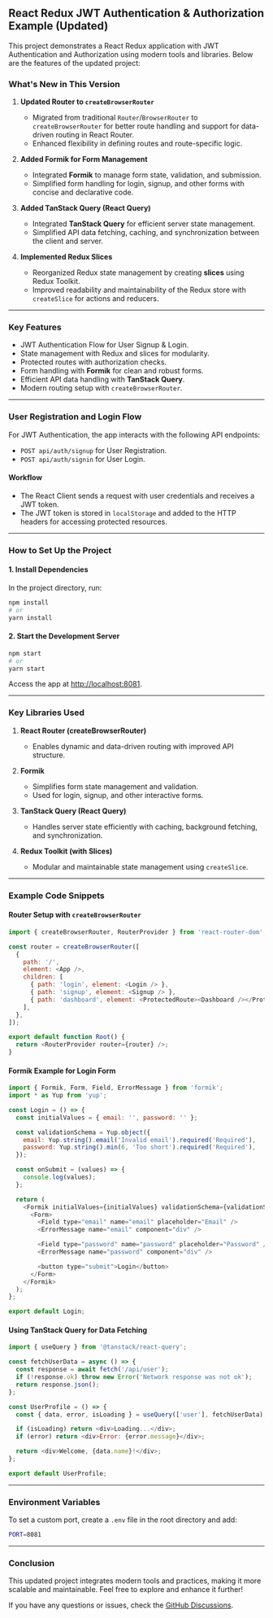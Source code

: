 ## React Redux JWT Authentication & Authorization Example (Updated)

This project demonstrates a React Redux application with JWT Authentication and Authorization using modern tools and libraries. Below are the features of the updated project:

### **What's New in This Version**

1. **Updated Router to `createBrowserRouter`**
   - Migrated from traditional `Router`/`BrowserRouter` to `createBrowserRouter` for better route handling and support for data-driven routing in React Router.
   - Enhanced flexibility in defining routes and route-specific logic.

2. **Added Formik for Form Management**
   - Integrated **Formik** to manage form state, validation, and submission.
   - Simplified form handling for login, signup, and other forms with concise and declarative code.

3. **Added TanStack Query (React Query)**
   - Integrated **TanStack Query** for efficient server state management.
   - Simplified API data fetching, caching, and synchronization between the client and server.

4. **Implemented Redux Slices**
   - Reorganized Redux state management by creating **slices** using Redux Toolkit.
   - Improved readability and maintainability of the Redux store with `createSlice` for actions and reducers.

---

### **Key Features**

- JWT Authentication Flow for User Signup & Login.
- State management with Redux and slices for modularity.
- Protected routes with authorization checks.
- Form handling with **Formik** for clean and robust forms.
- Efficient API data handling with **TanStack Query**.
- Modern routing setup with `createBrowserRouter`.

---

### **User Registration and Login Flow**
For JWT Authentication, the app interacts with the following API endpoints:

- `POST api/auth/signup` for User Registration.
- `POST api/auth/signin` for User Login.

#### Workflow
- The React Client sends a request with user credentials and receives a JWT token.
- The JWT token is stored in `localStorage` and added to the HTTP headers for accessing protected resources.

---

### **How to Set Up the Project**

#### **1. Install Dependencies**
In the project directory, run:
```bash
npm install
# or
yarn install
```

#### **2. Start the Development Server**
```bash
npm start
# or
yarn start
```

Access the app at [http://localhost:8081](http://localhost:8081).

---

### **Key Libraries Used**

1. **React Router (createBrowserRouter)**
   - Enables dynamic and data-driven routing with improved API structure.

2. **Formik**
   - Simplifies form state management and validation.
   - Used for login, signup, and other interactive forms.

3. **TanStack Query (React Query)**
   - Handles server state efficiently with caching, background fetching, and synchronization.

4. **Redux Toolkit (with Slices)**
   - Modular and maintainable state management using `createSlice`.

---

### **Example Code Snippets**

#### **Router Setup with `createBrowserRouter`**
```javascript
import { createBrowserRouter, RouterProvider } from 'react-router-dom';

const router = createBrowserRouter([
  {
    path: '/',
    element: <App />,
    children: [
      { path: 'login', element: <Login /> },
      { path: 'signup', element: <Signup /> },
      { path: 'dashboard', element: <ProtectedRoute><Dashboard /></ProtectedRoute> },
    ],
  },
]);

export default function Root() {
  return <RouterProvider router={router} />;
}
```

#### **Formik Example for Login Form**
```javascript
import { Formik, Form, Field, ErrorMessage } from 'formik';
import * as Yup from 'yup';

const Login = () => {
  const initialValues = { email: '', password: '' };

  const validationSchema = Yup.object({
    email: Yup.string().email('Invalid email').required('Required'),
    password: Yup.string().min(6, 'Too short').required('Required'),
  });

  const onSubmit = (values) => {
    console.log(values);
  };

  return (
    <Formik initialValues={initialValues} validationSchema={validationSchema} onSubmit={onSubmit}>
      <Form>
        <Field type="email" name="email" placeholder="Email" />
        <ErrorMessage name="email" component="div" />

        <Field type="password" name="password" placeholder="Password" />
        <ErrorMessage name="password" component="div" />

        <button type="submit">Login</button>
      </Form>
    </Formik>
  );
};

export default Login;
```

#### **Using TanStack Query for Data Fetching**
```javascript
import { useQuery } from '@tanstack/react-query';

const fetchUserData = async () => {
  const response = await fetch('/api/user');
  if (!response.ok) throw new Error('Network response was not ok');
  return response.json();
};

const UserProfile = () => {
  const { data, error, isLoading } = useQuery(['user'], fetchUserData);

  if (isLoading) return <div>Loading...</div>;
  if (error) return <div>Error: {error.message}</div>;

  return <div>Welcome, {data.name}!</div>;
};

export default UserProfile;
```

---

### **Environment Variables**
To set a custom port, create a `.env` file in the root directory and add:
```bash
PORT=8081
```

---

### **Conclusion**
This updated project integrates modern tools and practices, making it more scalable and maintainable. Feel free to explore and enhance it further!

If you have any questions or issues, check the [GitHub Discussions](https://github.com/erdemygt/react-redux-jwt-auth/discussions).


